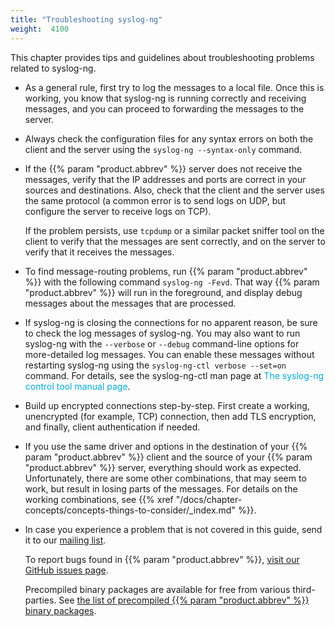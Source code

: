 ```yaml
---
title: "Troubleshooting syslog-ng"
weight:  4100
---
```

<!-- DISCLAIMER: This file is based on the syslog-ng Open Source Edition documentation https://github.com/balabit/syslog-ng-ose-guides/commit/2f4a52ee61d1ea9ad27cb4f3168b95408fddfdf2 and is used under the terms of The syslog-ng Open Source Edition Documentation License. The file has been modified by Axoflow. -->

This chapter provides tips and guidelines about troubleshooting problems related to syslog-ng.

  - As a general rule, first try to log the messages to a local file. Once this is working, you know that syslog-ng is running correctly and receiving messages, and you can proceed to forwarding the messages to the server.

  - Always check the configuration files for any syntax errors on both the client and the server using the `syslog-ng --syntax-only` command.

  - If the {{% param "product.abbrev" %}} server does not receive the messages, verify that the IP addresses and ports are correct in your sources and destinations. Also, check that the client and the server uses the same protocol (a common error is to send logs on UDP, but configure the server to receive logs on TCP).
    
    If the problem persists, use `tcpdump` or a similar packet sniffer tool on the client to verify that the messages are sent correctly, and on the server to verify that it receives the messages.

  - To find message-routing problems, run {{% param "product.abbrev" %}} with the following command `syslog-ng -Fevd`. That way {{% param "product.abbrev" %}} will run in the foreground, and display debug messages about the messages that are processed.

  - If syslog-ng is closing the connections for no apparent reason, be sure to check the log messages of syslog-ng. You may also want to run syslog-ng with the `--verbose` or `--debug` command-line options for more-detailed log messages. You can enable these messages without restarting syslog-ng using the `syslog-ng-ctl verbose --set=on` command. For details, see the syslog-ng-ctl man page at <span class="mcFormatColor" style="color: #04aada;">The syslog-ng control tool manual page</span>.

  - Build up encrypted connections step-by-step. First create a working, unencrypted (for example, TCP) connection, then add TLS encryption, and finally, client authentication if needed.

  - If you use the same driver and options in the destination of your {{% param "product.abbrev" %}} client and the source of your {{% param "product.abbrev" %}} server, everything should work as expected. Unfortunately, there are some other combinations, that may seem to work, but result in losing parts of the messages. For details on the working combinations, see {{% xref "/docs/chapter-concepts/concepts-things-to-consider/_index.md" %}}.

  - In case you experience a problem that is not covered in this guide, send it to our [mailing list](https://lists.balabit.hu/mailman/listinfo/syslog-ng/).
    
    To report bugs found in {{% param "product.abbrev" %}}, [visit our GitHub issues page](https://github.com/syslog-ng/syslog-ng/issues/).
    
    Precompiled binary packages are available for free from various third-parties. See [the list of precompiled {{% param "product.abbrev" %}} binary packages](https://www.syslog-ng.com/products/open-source-log-management/3rd-party-binaries.aspx).
